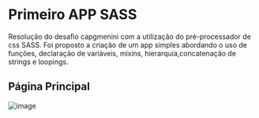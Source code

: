 # Primeiro APP SASS
Resolução do desafio capgmenini com a utilização do pré-processador de css SASS. Foi proposto a criação de um app simples abordando o uso de funções, declaração de variáveis, mixins, hierarquia,concatenação de strings e loopings.

## Página Principal
![image](https://github.com/Lucasgyn94/desafio-primeiro-app-sass-capgemini/assets/91031320/4f67d0a8-d1b6-45db-932d-260fd418d97d)
